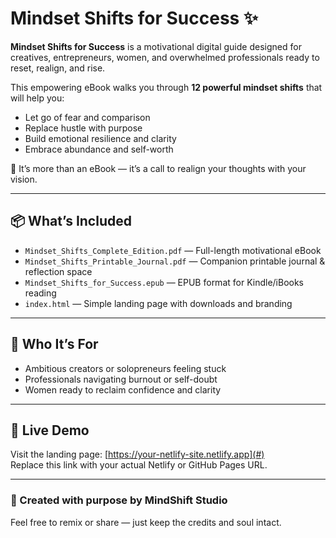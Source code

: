 # Mindset Shifts for Success ✨

**Mindset Shifts for Success** is a motivational digital guide designed for creatives, entrepreneurs, women, and overwhelmed professionals ready to reset, realign, and rise.

This empowering eBook walks you through **12 powerful mindset shifts** that will help you:
- Let go of fear and comparison
- Replace hustle with purpose
- Build emotional resilience and clarity
- Embrace abundance and self-worth

🧠 It’s more than an eBook — it’s a call to realign your thoughts with your vision.

---

## 📦 What’s Included

- `Mindset_Shifts_Complete_Edition.pdf` — Full-length motivational eBook
- `Mindset_Shifts_Printable_Journal.pdf` — Companion printable journal & reflection space
- `Mindset_Shifts_for_Success.epub` — EPUB format for Kindle/iBooks reading
- `index.html` — Simple landing page with downloads and branding

---

## 🚀 Who It’s For

- Ambitious creators or solopreneurs feeling stuck
- Professionals navigating burnout or self-doubt
- Women ready to reclaim confidence and clarity

---

## 🔗 Live Demo

Visit the landing page: [https://your-netlify-site.netlify.app](#)  
Replace this link with your actual Netlify or GitHub Pages URL.

---

### 🙌 Created with purpose by **MindShift Studio**

Feel free to remix or share — just keep the credits and soul intact.  

